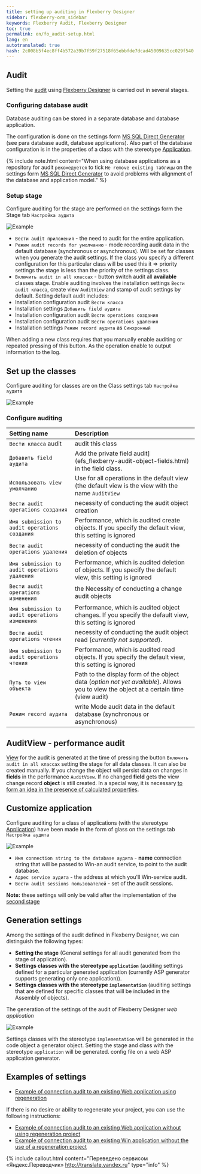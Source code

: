 ```yaml
---
title: setting up auditing in Flexberry Designer
sidebar: flexberry-orm_sidebar
keywords: Flexberry Audit, Flexberry Designer
toc: true
permalink: en/fo_audit-setup.html
lang: en
autotranslated: true
hash: 2c008b5f4ec8ff4b572a39b7f59f27518f65ebbfde7dcad45009635cc029f540
---
```


## Audit

Setting the [audit](fa_audit-web.html) using [Flexberry Designer](fd_flexberry-designer.html) is carried out in several stages.

### Configuring database audit

Database auditing can be stored in a separate database and database application.

The configuration is done on the settings form [MS SQL Direct Generator](fd_configure-ms-sql-generator.html) (see para database audit, database applications). Also part of the database configuration is in the properties of a class with the stereotype [Application](fd_application.html).

{% include note.html content="When using database applications as a repository for audit `рекомедуется` to tick `Не remove existing таблицы` on the settings form [MS SQL Direct Generator](fd_configure-ms-sql-generator.html) to avoid problems with alignment of the database and application model." %}

### Setup stage

Configure auditing for the stage are performed on the settings form the Stage tab `Настройка аудита`

![Example](/images/pages/products/flexberry-orm/audit/audit-settings-stady.png)

* `Вести audit приложения` - the need to audit for the entire application.
* `Режим audit records for умолчанию` - mode recording audit data in the default database (synchronous or asynchronous). Will be set for classes when you generate the audit settings. If the class you specify a different configuration for this particular class will be used this it => priority settings the stage is less than the priority of the settings class.
* `Включить audit in all классах` - button switch audit all **available** classes stage. Enable auditing involves the installation settings `Вести audit класса`, create view `AuditView` and stamp of audit settings by default.
Setting default audit includes:
* Installation configuration audit `Вести класса`
* Installation settings `Добавить field аудита`
* Installation configuration audit `Вести operations создания`
* Installation configuration audit `Вести operations удаления`
* Installation settings `Режим record аудита` as `Синхронный`

When adding a new class requires that you manually enable auditing or repeated pressing of this button.
As the operation enable to output information to the log.

## Set up the classes

Configure auditing for classes are on the Class settings tab `Настройка аудита`

![Example](/images/pages/products/flexberry-orm/audit/audit-settings-class.png)

### Configure auditing

Setting name | Description
:------------------|:--------
`Вести класса` audit | audit this class
`Добавить field аудита` | Add the private field audit](efs_flexberry-audit-object-fields.html) in the field class.
`Использовать view умолчанию` | Use for all operations in the default view (the default view is the view with the name `AuditView`
`Вести audit operations создания` | necessity of conducting the audit object creation
`Имя submission to audit operations создания` | Performance, which is audited create objects. If you specify the default view, this setting is ignored
`Вести audit operations удаления` | necessity of conducting the audit the deletion of objects
`Имя submission to audit operations удаления` | Performance, which is audited deletion of objects. If you specify the default view, this setting is ignored
`Вести audit operations изменения` | the Necessity of conducting a change audit objects
`Имя submission to audit operations изменения` | Performance, which is audited object changes. If you specify the default view, this setting is ignored
`Вести audit operations чтения` | necessity of conducting the audit object read (*currently not supported*).
`Имя submission to audit operations чтения` | Performance, which is audited read objects. If you specify the default view, this setting is ignored
`Путь to view объекта` | Path to the display form of the object data (*option not yet available*). Allows you to view the object at a certain time (view audit)
`Режим record аудита` | write Mode audit data in the default database (synchronous or asynchronous)

## AuditView - performance audit

[View](fd_view-definition.html) for the audit is generated at the time of pressing the button `Включить audit in all классах` setting the stage for all data classes. It can also be created manually.
If you change the object will persist data on changes in **fields** in the performance `AuditView`.
If no changed **field** gets the view change record **object** is still created.
In a special way, it is necessary [to form an idea in the presence of calculated properties](efs_not-stored-properties-and-audit.html).

## Customize application

Configure auditing for a class of applications (with the stereotype [Application](fd_application.html)) have been made in the form of glass on the settings tab `Настройка аудита`

![Example](/images/pages/products/flexberry-orm/audit/audit-app-settings.png)

* `Имя connection string to the database аудита` - **name** connection string that will be passed to Win-an audit service, to point to the audit database.
* `Адрес service аудита` - the address at which you'll Win-service audit.
* `Вести audit sessions пользователей` - set of the audit sessions.

**Note:** these settings will only be valid after the implementation of the [second stage](devprocess_audit-stages.html)

## Generation settings

Among the settings of the audit defined in Flexberry Designer, we can distinguish the following types:

* **Setting the stage** (General settings for all audit generated from the stage of application).
* **Settings classes with the stereotype `application`** (auditing settings defined for a particular generated application (currently ASP generator supports generating only one application)).
* **Settings classes with the stereotype `implementation`** (auditing settings that are defined for specific classes that will be included in the Assembly of objects).

The generation of the settings of the audit of Flexberry Designer *web application*

![Example](/images/pages/products/flexberry-orm/audit/audit-setting-generate.png)

Settings classes with the stereotype `implementation` will be generated in the code object a generator object.
Setting the stage and class with the stereotype `application` will be generated. config file on a web ASP application generator.

## Examples of settings

* [Example of connection audit to an existing Web application using regeneration](fa_audit-web-example.html)

If there is no desire or ability to regenerate your project, you can use the following instructions:

* [Example of connection audit to an existing Web application without using regeneration project](fa_audit-web-example-manual.html)
* [Example of connection audit to an existing Win application without the use of a regeneration project](efs_audit-win-example-manual.html)



{% include callout.html content="Переведено сервисом «Яндекс.Переводчик» <http://translate.yandex.ru>" type="info" %}